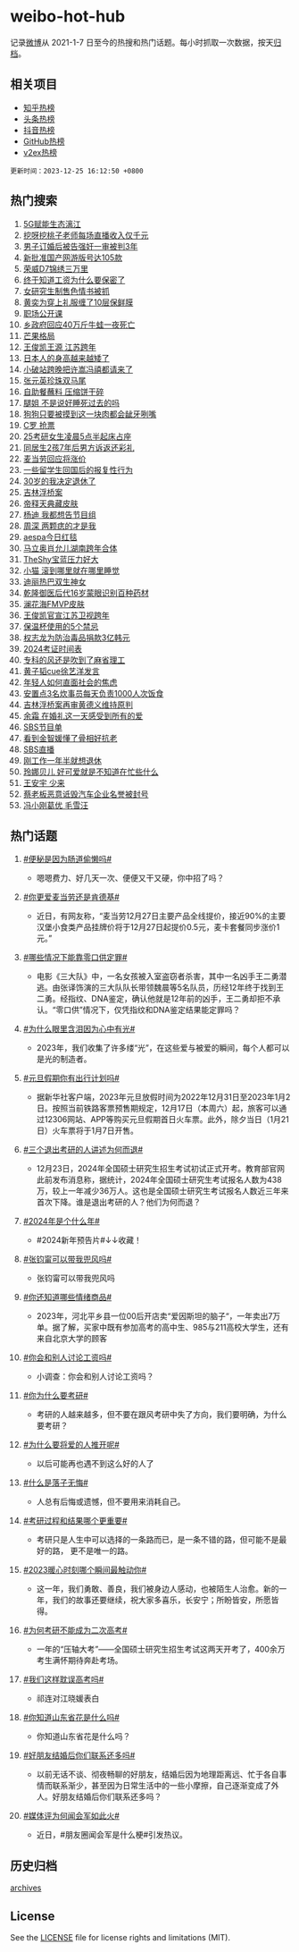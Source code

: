 # weibo-hot-hub

记录[微博](https://www.weibo.com)从 2021-1-7 日至今的热搜和热门话题。每小时抓取一次数据，按天[归档](archives)。

## 相关项目

- [知乎热榜](https://github.com/lonnyzhang423/zhihu-hot-hub)
- [头条热榜](https://github.com/lonnyzhang423/toutiao-hot-hub)
- [抖音热榜](https://github.com/lonnyzhang423/douyin-hot-hub)
- [GitHub热榜](https://github.com/lonnyzhang423/github-hot-hub)
- [v2ex热榜](https://github.com/lonnyzhang423/v2ex-hot-hub)


`更新时间：2023-12-25 16:12:50 +0800`

## 热门搜索

1. [5G赋能生态漓江](https://m.weibo.cn/search?containerid=100103type%3D1%26t%3D10%26q%3D%235G%E8%B5%8B%E8%83%BD%E7%94%9F%E6%80%81%E6%BC%93%E6%B1%9F%23&stream_entry_id=51&isnewpage=1&extparam=seat%3D1%26q%3D%25235G%25E8%25B5%258B%25E8%2583%25BD%25E7%2594%259F%25E6%2580%2581%25E6%25BC%2593%25E6%25B1%259F%2523%26pos%3D0%26dgr%3D0%26cate%3D10103%26stream_entry_id%3D51%26c_type%3D51%26filter_type%3Drealtimehot%26display_time%3D1703491968%26pre_seqid%3D17034919683030044172)
1. [挖呀挖桃子老师每场直播收入仅千元](https://m.weibo.cn/search?containerid=100103type%3D1%26t%3D10%26q%3D%23%E6%8C%96%E5%91%80%E6%8C%96%E6%A1%83%E5%AD%90%E8%80%81%E5%B8%88%E6%AF%8F%E5%9C%BA%E7%9B%B4%E6%92%AD%E6%94%B6%E5%85%A5%E4%BB%85%E5%8D%83%E5%85%83%23&stream_entry_id=31&isnewpage=1&extparam=seat%3D1%26q%3D%2523%25E6%258C%2596%25E5%2591%2580%25E6%258C%2596%25E6%25A1%2583%25E5%25AD%2590%25E8%2580%2581%25E5%25B8%2588%25E6%25AF%258F%25E5%259C%25BA%25E7%259B%25B4%25E6%2592%25AD%25E6%2594%25B6%25E5%2585%25A5%25E4%25BB%2585%25E5%258D%2583%25E5%2585%2583%2523%26c_type%3D31%26dgr%3D0%26cate%3D5001%26filter_type%3Drealtimehot%26flag%3D1%26stream_entry_id%3D31%26pos%3D0%26band_rank%3D1%26realpos%3D1%26lcate%3D5001%26display_time%3D1703491968%26pre_seqid%3D17034919683030044172)
1. [男子订婚后被告强奸一审被判3年](https://m.weibo.cn/search?containerid=100103type%3D1%26t%3D10%26q%3D%23%E7%94%B7%E5%AD%90%E8%AE%A2%E5%A9%9A%E5%90%8E%E8%A2%AB%E5%91%8A%E5%BC%BA%E5%A5%B8%E4%B8%80%E5%AE%A1%E8%A2%AB%E5%88%A43%E5%B9%B4%23&stream_entry_id=31&isnewpage=1&extparam=seat%3D1%26q%3D%2523%25E7%2594%25B7%25E5%25AD%2590%25E8%25AE%25A2%25E5%25A9%259A%25E5%2590%258E%25E8%25A2%25AB%25E5%2591%258A%25E5%25BC%25BA%25E5%25A5%25B8%25E4%25B8%2580%25E5%25AE%25A1%25E8%25A2%25AB%25E5%2588%25A43%25E5%25B9%25B4%2523%26c_type%3D31%26dgr%3D0%26cate%3D5001%26filter_type%3Drealtimehot%26flag%3D16%26stream_entry_id%3D31%26pos%3D1%26band_rank%3D2%26realpos%3D2%26lcate%3D5001%26display_time%3D1703491968%26pre_seqid%3D17034919683030044172)
1. [新批准国产网游版号达105款](https://m.weibo.cn/search?containerid=100103type%3D1%26t%3D10%26q%3D%23%E6%96%B0%E6%89%B9%E5%87%86%E5%9B%BD%E4%BA%A7%E7%BD%91%E6%B8%B8%E7%89%88%E5%8F%B7%E8%BE%BE105%E6%AC%BE%23&stream_entry_id=31&isnewpage=1&extparam=seat%3D1%26q%3D%2523%25E6%2596%25B0%25E6%2589%25B9%25E5%2587%2586%25E5%259B%25BD%25E4%25BA%25A7%25E7%25BD%2591%25E6%25B8%25B8%25E7%2589%2588%25E5%258F%25B7%25E8%25BE%25BE105%25E6%25AC%25BE%2523%26c_type%3D31%26dgr%3D0%26cate%3D5001%26filter_type%3Drealtimehot%26flag%3D0%26stream_entry_id%3D31%26pos%3D2%26band_rank%3D3%26realpos%3D3%26lcate%3D5001%26display_time%3D1703491968%26pre_seqid%3D17034919683030044172)
1. [荣威D7锦绣三万里](https://m.weibo.cn/search?containerid=100103type%3D1%26t%3D10%26q%3D%23%E8%8D%A3%E5%A8%81D7%E9%94%A6%E7%BB%A3%E4%B8%89%E4%B8%87%E9%87%8C%23&stream_entry_id=31&isnewpage=1&extparam=seat%3D1%26q%3D%2523%25E8%258D%25A3%25E5%25A8%2581D7%25E9%2594%25A6%25E7%25BB%25A3%25E4%25B8%2589%25E4%25B8%2587%25E9%2587%258C%2523%26c_type%3D31%26dgr%3D0%26adid%3D215273%26cate%3D5001%26topic_ad%3D1%26is_ad_pos%3D1%26pos%3D3%26lcate%3D5001%26stream_entry_id%3D31%26band_rank%3D4%26filter_type%3Drealtimehot%26display_time%3D1703491968%26pre_seqid%3D17034919683030044172)
1. [终于知道工资为什么要保密了](https://m.weibo.cn/search?containerid=100103type%3D1%26t%3D10%26q%3D%E7%BB%88%E4%BA%8E%E7%9F%A5%E9%81%93%E5%B7%A5%E8%B5%84%E4%B8%BA%E4%BB%80%E4%B9%88%E8%A6%81%E4%BF%9D%E5%AF%86%E4%BA%86&stream_entry_id=31&isnewpage=1&extparam=seat%3D1%26q%3D%25E7%25BB%2588%25E4%25BA%258E%25E7%259F%25A5%25E9%2581%2593%25E5%25B7%25A5%25E8%25B5%2584%25E4%25B8%25BA%25E4%25BB%2580%25E4%25B9%2588%25E8%25A6%2581%25E4%25BF%259D%25E5%25AF%2586%25E4%25BA%2586%26c_type%3D31%26dgr%3D0%26cate%3D5001%26filter_type%3Drealtimehot%26flag%3D2%26stream_entry_id%3D31%26pos%3D4%26band_rank%3D4%26realpos%3D4%26lcate%3D5001%26display_time%3D1703491968%26pre_seqid%3D17034919683030044172)
1. [女研究生制售色情书被抓](https://m.weibo.cn/search?containerid=100103type%3D1%26t%3D10%26q%3D%23%E5%A5%B3%E7%A0%94%E7%A9%B6%E7%94%9F%E5%88%B6%E5%94%AE%E8%89%B2%E6%83%85%E4%B9%A6%E8%A2%AB%E6%8A%93%23&stream_entry_id=31&isnewpage=1&extparam=seat%3D1%26q%3D%2523%25E5%25A5%25B3%25E7%25A0%2594%25E7%25A9%25B6%25E7%2594%259F%25E5%2588%25B6%25E5%2594%25AE%25E8%2589%25B2%25E6%2583%2585%25E4%25B9%25A6%25E8%25A2%25AB%25E6%258A%2593%2523%26c_type%3D31%26dgr%3D0%26cate%3D5001%26filter_type%3Drealtimehot%26flag%3D16%26stream_entry_id%3D31%26pos%3D5%26band_rank%3D5%26realpos%3D5%26lcate%3D5001%26display_time%3D1703491968%26pre_seqid%3D17034919683030044172)
1. [黄奕为穿上礼服缠了10层保鲜膜](https://m.weibo.cn/search?containerid=100103type%3D1%26t%3D10%26q%3D%23%E9%BB%84%E5%A5%95%E4%B8%BA%E7%A9%BF%E4%B8%8A%E7%A4%BC%E6%9C%8D%E7%BC%A0%E4%BA%8610%E5%B1%82%E4%BF%9D%E9%B2%9C%E8%86%9C%23&stream_entry_id=31&isnewpage=1&extparam=seat%3D1%26q%3D%2523%25E9%25BB%2584%25E5%25A5%2595%25E4%25B8%25BA%25E7%25A9%25BF%25E4%25B8%258A%25E7%25A4%25BC%25E6%259C%258D%25E7%25BC%25A0%25E4%25BA%258610%25E5%25B1%2582%25E4%25BF%259D%25E9%25B2%259C%25E8%2586%259C%2523%26c_type%3D31%26dgr%3D0%26cate%3D5001%26filter_type%3Drealtimehot%26flag%3D2%26stream_entry_id%3D31%26pos%3D6%26band_rank%3D6%26realpos%3D6%26lcate%3D5001%26display_time%3D1703491968%26pre_seqid%3D17034919683030044172)
1. [职场公开课](https://m.weibo.cn/search?containerid=100103type%3D1%26t%3D10%26q%3D%23%E8%81%8C%E5%9C%BA%E5%85%AC%E5%BC%80%E8%AF%BE%23&stream_entry_id=31&isnewpage=1&extparam=seat%3D1%26q%3D%2523%25E8%2581%258C%25E5%259C%25BA%25E5%2585%25AC%25E5%25BC%2580%25E8%25AF%25BE%2523%26c_type%3D31%26dgr%3D0%26adid%3D215905%26cate%3D5001%26is_ad_pos%3D1%26filter_type%3Drealtimehot%26stream_entry_id%3D31%26pos%3D7%26band_rank%3D7%26lcate%3D5001%26display_time%3D1703491968%26pre_seqid%3D17034919683030044172)
1. [乡政府回应40万斤牛蛙一夜死亡](https://m.weibo.cn/search?containerid=100103type%3D1%26t%3D10%26q%3D%23%E4%B9%A1%E6%94%BF%E5%BA%9C%E5%9B%9E%E5%BA%9440%E4%B8%87%E6%96%A4%E7%89%9B%E8%9B%99%E4%B8%80%E5%A4%9C%E6%AD%BB%E4%BA%A1%23&stream_entry_id=31&isnewpage=1&extparam=seat%3D1%26q%3D%2523%25E4%25B9%25A1%25E6%2594%25BF%25E5%25BA%259C%25E5%259B%259E%25E5%25BA%259440%25E4%25B8%2587%25E6%2596%25A4%25E7%2589%259B%25E8%259B%2599%25E4%25B8%2580%25E5%25A4%259C%25E6%25AD%25BB%25E4%25BA%25A1%2523%26c_type%3D31%26dgr%3D0%26cate%3D5001%26filter_type%3Drealtimehot%26flag%3D1%26stream_entry_id%3D31%26pos%3D8%26band_rank%3D7%26realpos%3D7%26lcate%3D5001%26display_time%3D1703491968%26pre_seqid%3D17034919683030044172)
1. [芒果格局](https://m.weibo.cn/search?containerid=100103type%3D1%26t%3D10%26q%3D%E8%8A%92%E6%9E%9C%E6%A0%BC%E5%B1%80&stream_entry_id=31&isnewpage=1&extparam=seat%3D1%26q%3D%25E8%258A%2592%25E6%259E%259C%25E6%25A0%25BC%25E5%25B1%2580%26c_type%3D31%26dgr%3D0%26cate%3D5001%26filter_type%3Drealtimehot%26flag%3D2%26stream_entry_id%3D31%26pos%3D9%26band_rank%3D8%26realpos%3D8%26lcate%3D5001%26display_time%3D1703491968%26pre_seqid%3D17034919683030044172)
1. [王俊凯王源 江苏跨年](https://m.weibo.cn/search?containerid=100103type%3D1%26t%3D10%26q%3D%E7%8E%8B%E4%BF%8A%E5%87%AF%E7%8E%8B%E6%BA%90+%E6%B1%9F%E8%8B%8F%E8%B7%A8%E5%B9%B4&stream_entry_id=31&isnewpage=1&extparam=seat%3D1%26q%3D%25E7%258E%258B%25E4%25BF%258A%25E5%2587%25AF%25E7%258E%258B%25E6%25BA%2590%2520%25E6%25B1%259F%25E8%258B%258F%25E8%25B7%25A8%25E5%25B9%25B4%26c_type%3D31%26dgr%3D0%26cate%3D5001%26filter_type%3Drealtimehot%26flag%3D1%26stream_entry_id%3D31%26pos%3D10%26band_rank%3D9%26realpos%3D9%26lcate%3D5001%26display_time%3D1703491968%26pre_seqid%3D17034919683030044172)
1. [日本人的身高越来越矮了](https://m.weibo.cn/search?containerid=100103type%3D1%26t%3D10%26q%3D%23%E6%97%A5%E6%9C%AC%E4%BA%BA%E7%9A%84%E8%BA%AB%E9%AB%98%E8%B6%8A%E6%9D%A5%E8%B6%8A%E7%9F%AE%E4%BA%86%23&stream_entry_id=31&isnewpage=1&extparam=seat%3D1%26q%3D%2523%25E6%2597%25A5%25E6%259C%25AC%25E4%25BA%25BA%25E7%259A%2584%25E8%25BA%25AB%25E9%25AB%2598%25E8%25B6%258A%25E6%259D%25A5%25E8%25B6%258A%25E7%259F%25AE%25E4%25BA%2586%2523%26c_type%3D31%26dgr%3D0%26cate%3D5001%26filter_type%3Drealtimehot%26flag%3D0%26stream_entry_id%3D31%26pos%3D11%26band_rank%3D10%26realpos%3D10%26lcate%3D5001%26display_time%3D1703491968%26pre_seqid%3D17034919683030044172)
1. [小破站跨晚把许嵩冯禧都请来了](https://m.weibo.cn/search?containerid=100103type%3D1%26t%3D10%26q%3D%23%E5%B0%8F%E7%A0%B4%E7%AB%99%E8%B7%A8%E6%99%9A%E6%8A%8A%E8%AE%B8%E5%B5%A9%E5%86%AF%E7%A6%A7%E9%83%BD%E8%AF%B7%E6%9D%A5%E4%BA%86%23&stream_entry_id=31&isnewpage=1&extparam=seat%3D1%26q%3D%2523%25E5%25B0%258F%25E7%25A0%25B4%25E7%25AB%2599%25E8%25B7%25A8%25E6%2599%259A%25E6%258A%258A%25E8%25AE%25B8%25E5%25B5%25A9%25E5%2586%25AF%25E7%25A6%25A7%25E9%2583%25BD%25E8%25AF%25B7%25E6%259D%25A5%25E4%25BA%2586%2523%26c_type%3D31%26dgr%3D0%26cate%3D5001%26filter_type%3Drealtimehot%26flag%3D0%26stream_entry_id%3D31%26pos%3D12%26band_rank%3D11%26realpos%3D11%26lcate%3D5001%26display_time%3D1703491968%26pre_seqid%3D17034919683030044172)
1. [张元英珍珠双马尾](https://m.weibo.cn/search?containerid=100103type%3D1%26t%3D10%26q%3D%23%E5%BC%A0%E5%85%83%E8%8B%B1%E7%8F%8D%E7%8F%A0%E5%8F%8C%E9%A9%AC%E5%B0%BE%23&stream_entry_id=31&isnewpage=1&extparam=seat%3D1%26q%3D%2523%25E5%25BC%25A0%25E5%2585%2583%25E8%258B%25B1%25E7%258F%258D%25E7%258F%25A0%25E5%258F%258C%25E9%25A9%25AC%25E5%25B0%25BE%2523%26c_type%3D31%26dgr%3D0%26cate%3D5001%26filter_type%3Drealtimehot%26flag%3D1%26stream_entry_id%3D31%26pos%3D13%26band_rank%3D12%26realpos%3D12%26lcate%3D5001%26display_time%3D1703491968%26pre_seqid%3D17034919683030044172)
1. [自助餐蘸料 压缩饼干碎](https://m.weibo.cn/search?containerid=100103type%3D1%26t%3D10%26q%3D%E8%87%AA%E5%8A%A9%E9%A4%90%E8%98%B8%E6%96%99+%E5%8E%8B%E7%BC%A9%E9%A5%BC%E5%B9%B2%E7%A2%8E&stream_entry_id=31&isnewpage=1&extparam=seat%3D1%26q%3D%25E8%2587%25AA%25E5%258A%25A9%25E9%25A4%2590%25E8%2598%25B8%25E6%2596%2599%2520%25E5%258E%258B%25E7%25BC%25A9%25E9%25A5%25BC%25E5%25B9%25B2%25E7%25A2%258E%26c_type%3D31%26dgr%3D0%26cate%3D5001%26filter_type%3Drealtimehot%26flag%3D1%26stream_entry_id%3D31%26pos%3D14%26band_rank%3D13%26realpos%3D13%26lcate%3D5001%26display_time%3D1703491968%26pre_seqid%3D17034919683030044172)
1. [腿姐 不是说好睡死过去的吗](https://m.weibo.cn/search?containerid=100103type%3D1%26t%3D10%26q%3D%E8%85%BF%E5%A7%90+%E4%B8%8D%E6%98%AF%E8%AF%B4%E5%A5%BD%E7%9D%A1%E6%AD%BB%E8%BF%87%E5%8E%BB%E7%9A%84%E5%90%97&stream_entry_id=31&isnewpage=1&extparam=seat%3D1%26q%3D%25E8%2585%25BF%25E5%25A7%2590%2520%25E4%25B8%258D%25E6%2598%25AF%25E8%25AF%25B4%25E5%25A5%25BD%25E7%259D%25A1%25E6%25AD%25BB%25E8%25BF%2587%25E5%258E%25BB%25E7%259A%2584%25E5%2590%2597%26c_type%3D31%26dgr%3D0%26cate%3D5001%26filter_type%3Drealtimehot%26flag%3D0%26stream_entry_id%3D31%26pos%3D15%26band_rank%3D14%26realpos%3D14%26lcate%3D5001%26display_time%3D1703491968%26pre_seqid%3D17034919683030044172)
1. [狗狗只要被摸到这一块肉都会龇牙咧嘴](https://m.weibo.cn/search?containerid=100103type%3D1%26t%3D10%26q%3D%E7%8B%97%E7%8B%97%E5%8F%AA%E8%A6%81%E8%A2%AB%E6%91%B8%E5%88%B0%E8%BF%99%E4%B8%80%E5%9D%97%E8%82%89%E9%83%BD%E4%BC%9A%E9%BE%87%E7%89%99%E5%92%A7%E5%98%B4&stream_entry_id=31&isnewpage=1&extparam=seat%3D1%26q%3D%25E7%258B%2597%25E7%258B%2597%25E5%258F%25AA%25E8%25A6%2581%25E8%25A2%25AB%25E6%2591%25B8%25E5%2588%25B0%25E8%25BF%2599%25E4%25B8%2580%25E5%259D%2597%25E8%2582%2589%25E9%2583%25BD%25E4%25BC%259A%25E9%25BE%2587%25E7%2589%2599%25E5%2592%25A7%25E5%2598%25B4%26c_type%3D31%26dgr%3D0%26cate%3D5001%26filter_type%3Drealtimehot%26flag%3D1%26stream_entry_id%3D31%26pos%3D16%26band_rank%3D15%26realpos%3D15%26lcate%3D5001%26display_time%3D1703491968%26pre_seqid%3D17034919683030044172)
1. [C罗 抢票](https://m.weibo.cn/search?containerid=100103type%3D1%26t%3D10%26q%3DC%E7%BD%97+%E6%8A%A2%E7%A5%A8&stream_entry_id=31&isnewpage=1&extparam=seat%3D1%26q%3DC%25E7%25BD%2597%2520%25E6%258A%25A2%25E7%25A5%25A8%26c_type%3D31%26dgr%3D0%26cate%3D5001%26filter_type%3Drealtimehot%26flag%3D1%26stream_entry_id%3D31%26pos%3D17%26band_rank%3D16%26realpos%3D16%26lcate%3D5001%26display_time%3D1703491968%26pre_seqid%3D17034919683030044172)
1. [25考研女生凌晨5点半起床占座](https://m.weibo.cn/search?containerid=100103type%3D1%26t%3D10%26q%3D%2325%E8%80%83%E7%A0%94%E5%A5%B3%E7%94%9F%E5%87%8C%E6%99%A85%E7%82%B9%E5%8D%8A%E8%B5%B7%E5%BA%8A%E5%8D%A0%E5%BA%A7%23&stream_entry_id=31&isnewpage=1&extparam=seat%3D1%26q%3D%252325%25E8%2580%2583%25E7%25A0%2594%25E5%25A5%25B3%25E7%2594%259F%25E5%2587%258C%25E6%2599%25A85%25E7%2582%25B9%25E5%258D%258A%25E8%25B5%25B7%25E5%25BA%258A%25E5%258D%25A0%25E5%25BA%25A7%2523%26c_type%3D31%26dgr%3D0%26cate%3D5001%26filter_type%3Drealtimehot%26flag%3D0%26stream_entry_id%3D31%26pos%3D18%26band_rank%3D17%26realpos%3D17%26lcate%3D5001%26display_time%3D1703491968%26pre_seqid%3D17034919683030044172)
1. [同居生2孩7年后男方诉返还彩礼](https://m.weibo.cn/search?containerid=100103type%3D1%26t%3D10%26q%3D%23%E5%90%8C%E5%B1%85%E7%94%9F2%E5%AD%A97%E5%B9%B4%E5%90%8E%E7%94%B7%E6%96%B9%E8%AF%89%E8%BF%94%E8%BF%98%E5%BD%A9%E7%A4%BC%23&stream_entry_id=31&isnewpage=1&extparam=seat%3D1%26q%3D%2523%25E5%2590%258C%25E5%25B1%2585%25E7%2594%259F2%25E5%25AD%25A97%25E5%25B9%25B4%25E5%2590%258E%25E7%2594%25B7%25E6%2596%25B9%25E8%25AF%2589%25E8%25BF%2594%25E8%25BF%2598%25E5%25BD%25A9%25E7%25A4%25BC%2523%26c_type%3D31%26dgr%3D0%26cate%3D5001%26filter_type%3Drealtimehot%26flag%3D0%26stream_entry_id%3D31%26pos%3D19%26band_rank%3D18%26realpos%3D18%26lcate%3D5001%26display_time%3D1703491968%26pre_seqid%3D17034919683030044172)
1. [麦当劳回应将涨价](https://m.weibo.cn/search?containerid=100103type%3D1%26t%3D10%26q%3D%23%E9%BA%A6%E5%BD%93%E5%8A%B3%E5%9B%9E%E5%BA%94%E5%B0%86%E6%B6%A8%E4%BB%B7%23&stream_entry_id=31&isnewpage=1&extparam=seat%3D1%26q%3D%2523%25E9%25BA%25A6%25E5%25BD%2593%25E5%258A%25B3%25E5%259B%259E%25E5%25BA%2594%25E5%25B0%2586%25E6%25B6%25A8%25E4%25BB%25B7%2523%26c_type%3D31%26dgr%3D0%26cate%3D5001%26filter_type%3Drealtimehot%26flag%3D0%26stream_entry_id%3D31%26pos%3D20%26band_rank%3D19%26realpos%3D19%26lcate%3D5001%26display_time%3D1703491968%26pre_seqid%3D17034919683030044172)
1. [一些留学生回国后的报复性行为](https://m.weibo.cn/search?containerid=100103type%3D1%26t%3D10%26q%3D%23%E4%B8%80%E4%BA%9B%E7%95%99%E5%AD%A6%E7%94%9F%E5%9B%9E%E5%9B%BD%E5%90%8E%E7%9A%84%E6%8A%A5%E5%A4%8D%E6%80%A7%E8%A1%8C%E4%B8%BA%23&stream_entry_id=31&isnewpage=1&extparam=seat%3D1%26q%3D%2523%25E4%25B8%2580%25E4%25BA%259B%25E7%2595%2599%25E5%25AD%25A6%25E7%2594%259F%25E5%259B%259E%25E5%259B%25BD%25E5%2590%258E%25E7%259A%2584%25E6%258A%25A5%25E5%25A4%258D%25E6%2580%25A7%25E8%25A1%258C%25E4%25B8%25BA%2523%26c_type%3D31%26dgr%3D0%26cate%3D5001%26filter_type%3Drealtimehot%26flag%3D1%26stream_entry_id%3D31%26pos%3D21%26band_rank%3D20%26realpos%3D20%26lcate%3D5001%26display_time%3D1703491968%26pre_seqid%3D17034919683030044172)
1. [30岁的我决定退休了](https://m.weibo.cn/search?containerid=100103type%3D1%26t%3D10%26q%3D%2330%E5%B2%81%E7%9A%84%E6%88%91%E5%86%B3%E5%AE%9A%E9%80%80%E4%BC%91%E4%BA%86%23&stream_entry_id=31&isnewpage=1&extparam=seat%3D1%26q%3D%252330%25E5%25B2%2581%25E7%259A%2584%25E6%2588%2591%25E5%2586%25B3%25E5%25AE%259A%25E9%2580%2580%25E4%25BC%2591%25E4%25BA%2586%2523%26c_type%3D31%26dgr%3D0%26cate%3D5001%26filter_type%3Drealtimehot%26flag%3D1%26stream_entry_id%3D31%26pos%3D22%26band_rank%3D21%26realpos%3D21%26lcate%3D5001%26display_time%3D1703491968%26pre_seqid%3D17034919683030044172)
1. [吉林浮桥案](https://m.weibo.cn/search?containerid=100103type%3D1%26t%3D10%26q%3D%E5%90%89%E6%9E%97%E6%B5%AE%E6%A1%A5%E6%A1%88&stream_entry_id=31&isnewpage=1&extparam=seat%3D1%26q%3D%25E5%2590%2589%25E6%259E%2597%25E6%25B5%25AE%25E6%25A1%25A5%25E6%25A1%2588%26c_type%3D31%26dgr%3D0%26cate%3D5001%26filter_type%3Drealtimehot%26flag%3D1%26stream_entry_id%3D31%26pos%3D23%26band_rank%3D22%26realpos%3D22%26lcate%3D5001%26display_time%3D1703491968%26pre_seqid%3D17034919683030044172)
1. [帝释天典藏皮肤](https://m.weibo.cn/search?containerid=100103type%3D1%26t%3D10%26q%3D%23%E5%B8%9D%E9%87%8A%E5%A4%A9%E5%85%B8%E8%97%8F%E7%9A%AE%E8%82%A4%23&stream_entry_id=31&isnewpage=1&extparam=seat%3D1%26q%3D%2523%25E5%25B8%259D%25E9%2587%258A%25E5%25A4%25A9%25E5%2585%25B8%25E8%2597%258F%25E7%259A%25AE%25E8%2582%25A4%2523%26c_type%3D31%26dgr%3D0%26cate%3D5001%26filter_type%3Drealtimehot%26flag%3D1%26stream_entry_id%3D31%26pos%3D24%26band_rank%3D23%26realpos%3D23%26lcate%3D5001%26display_time%3D1703491968%26pre_seqid%3D17034919683030044172)
1. [杨迪 我都想告节目组](https://m.weibo.cn/search?containerid=100103type%3D1%26t%3D10%26q%3D%E6%9D%A8%E8%BF%AA+%E6%88%91%E9%83%BD%E6%83%B3%E5%91%8A%E8%8A%82%E7%9B%AE%E7%BB%84&stream_entry_id=31&isnewpage=1&extparam=seat%3D1%26q%3D%25E6%259D%25A8%25E8%25BF%25AA%2520%25E6%2588%2591%25E9%2583%25BD%25E6%2583%25B3%25E5%2591%258A%25E8%258A%2582%25E7%259B%25AE%25E7%25BB%2584%26c_type%3D31%26dgr%3D0%26cate%3D5001%26filter_type%3Drealtimehot%26flag%3D0%26stream_entry_id%3D31%26pos%3D25%26band_rank%3D24%26realpos%3D24%26lcate%3D5001%26display_time%3D1703491968%26pre_seqid%3D17034919683030044172)
1. [周深 两颗痣的才是我](https://m.weibo.cn/search?containerid=100103type%3D1%26t%3D10%26q%3D%E5%91%A8%E6%B7%B1+%E4%B8%A4%E9%A2%97%E7%97%A3%E7%9A%84%E6%89%8D%E6%98%AF%E6%88%91&stream_entry_id=31&isnewpage=1&extparam=seat%3D1%26q%3D%25E5%2591%25A8%25E6%25B7%25B1%2520%25E4%25B8%25A4%25E9%25A2%2597%25E7%2597%25A3%25E7%259A%2584%25E6%2589%258D%25E6%2598%25AF%25E6%2588%2591%26c_type%3D31%26dgr%3D0%26cate%3D5001%26filter_type%3Drealtimehot%26flag%3D1%26stream_entry_id%3D31%26pos%3D26%26band_rank%3D25%26realpos%3D25%26lcate%3D5001%26display_time%3D1703491968%26pre_seqid%3D17034919683030044172)
1. [aespa今日红毯](https://m.weibo.cn/search?containerid=100103type%3D1%26t%3D10%26q%3Daespa%E4%BB%8A%E6%97%A5%E7%BA%A2%E6%AF%AF&stream_entry_id=31&isnewpage=1&extparam=seat%3D1%26q%3Daespa%25E4%25BB%258A%25E6%2597%25A5%25E7%25BA%25A2%25E6%25AF%25AF%26c_type%3D31%26dgr%3D0%26cate%3D5001%26filter_type%3Drealtimehot%26flag%3D1%26stream_entry_id%3D31%26pos%3D27%26band_rank%3D26%26realpos%3D26%26lcate%3D5001%26display_time%3D1703491968%26pre_seqid%3D17034919683030044172)
1. [马立奥肖允儿湖南跨年合体](https://m.weibo.cn/search?containerid=100103type%3D1%26t%3D10%26q%3D%23%E9%A9%AC%E7%AB%8B%E5%A5%A5%E8%82%96%E5%85%81%E5%84%BF%E6%B9%96%E5%8D%97%E8%B7%A8%E5%B9%B4%E5%90%88%E4%BD%93%23&stream_entry_id=31&isnewpage=1&extparam=seat%3D1%26q%3D%2523%25E9%25A9%25AC%25E7%25AB%258B%25E5%25A5%25A5%25E8%2582%2596%25E5%2585%2581%25E5%2584%25BF%25E6%25B9%2596%25E5%258D%2597%25E8%25B7%25A8%25E5%25B9%25B4%25E5%2590%2588%25E4%25BD%2593%2523%26c_type%3D31%26dgr%3D0%26cate%3D5001%26filter_type%3Drealtimehot%26flag%3D0%26stream_entry_id%3D31%26pos%3D28%26band_rank%3D27%26realpos%3D27%26lcate%3D5001%26display_time%3D1703491968%26pre_seqid%3D17034919683030044172)
1. [TheShy宝蓝压力好大](https://m.weibo.cn/search?containerid=100103type%3D1%26t%3D10%26q%3D%23TheShy%E5%AE%9D%E8%93%9D%E5%8E%8B%E5%8A%9B%E5%A5%BD%E5%A4%A7%23&stream_entry_id=31&isnewpage=1&extparam=seat%3D1%26q%3D%2523TheShy%25E5%25AE%259D%25E8%2593%259D%25E5%258E%258B%25E5%258A%259B%25E5%25A5%25BD%25E5%25A4%25A7%2523%26c_type%3D31%26dgr%3D0%26cate%3D5001%26filter_type%3Drealtimehot%26flag%3D1%26stream_entry_id%3D31%26pos%3D29%26band_rank%3D28%26realpos%3D28%26lcate%3D5001%26display_time%3D1703491968%26pre_seqid%3D17034919683030044172)
1. [小猫 滚到哪里就在哪里睡觉](https://m.weibo.cn/search?containerid=100103type%3D1%26t%3D10%26q%3D%E5%B0%8F%E7%8C%AB+%E6%BB%9A%E5%88%B0%E5%93%AA%E9%87%8C%E5%B0%B1%E5%9C%A8%E5%93%AA%E9%87%8C%E7%9D%A1%E8%A7%89&stream_entry_id=31&isnewpage=1&extparam=seat%3D1%26q%3D%25E5%25B0%258F%25E7%258C%25AB%2520%25E6%25BB%259A%25E5%2588%25B0%25E5%2593%25AA%25E9%2587%258C%25E5%25B0%25B1%25E5%259C%25A8%25E5%2593%25AA%25E9%2587%258C%25E7%259D%25A1%25E8%25A7%2589%26c_type%3D31%26dgr%3D0%26cate%3D5001%26filter_type%3Drealtimehot%26flag%3D1%26stream_entry_id%3D31%26pos%3D30%26band_rank%3D29%26realpos%3D29%26lcate%3D5001%26display_time%3D1703491968%26pre_seqid%3D17034919683030044172)
1. [迪丽热巴双生神女](https://m.weibo.cn/search?containerid=100103type%3D1%26t%3D10%26q%3D%23%E8%BF%AA%E4%B8%BD%E7%83%AD%E5%B7%B4%E5%8F%8C%E7%94%9F%E7%A5%9E%E5%A5%B3%23&stream_entry_id=31&isnewpage=1&extparam=seat%3D1%26q%3D%2523%25E8%25BF%25AA%25E4%25B8%25BD%25E7%2583%25AD%25E5%25B7%25B4%25E5%258F%258C%25E7%2594%259F%25E7%25A5%259E%25E5%25A5%25B3%2523%26c_type%3D31%26dgr%3D0%26cate%3D5001%26filter_type%3Drealtimehot%26flag%3D0%26stream_entry_id%3D31%26pos%3D31%26band_rank%3D30%26realpos%3D30%26lcate%3D5001%26display_time%3D1703491968%26pre_seqid%3D17034919683030044172)
1. [乾隆御医后代16岁蒙眼识别百种药材](https://m.weibo.cn/search?containerid=100103type%3D1%26t%3D10%26q%3D%23%E4%B9%BE%E9%9A%86%E5%BE%A1%E5%8C%BB%E5%90%8E%E4%BB%A316%E5%B2%81%E8%92%99%E7%9C%BC%E8%AF%86%E5%88%AB%E7%99%BE%E7%A7%8D%E8%8D%AF%E6%9D%90%23&stream_entry_id=31&isnewpage=1&extparam=seat%3D1%26q%3D%2523%25E4%25B9%25BE%25E9%259A%2586%25E5%25BE%25A1%25E5%258C%25BB%25E5%2590%258E%25E4%25BB%25A316%25E5%25B2%2581%25E8%2592%2599%25E7%259C%25BC%25E8%25AF%2586%25E5%2588%25AB%25E7%2599%25BE%25E7%25A7%258D%25E8%258D%25AF%25E6%259D%2590%2523%26c_type%3D31%26dgr%3D0%26cate%3D5001%26filter_type%3Drealtimehot%26flag%3D32768%26stream_entry_id%3D31%26pos%3D32%26band_rank%3D31%26realpos%3D31%26lcate%3D5001%26display_time%3D1703491968%26pre_seqid%3D17034919683030044172)
1. [澜花海FMVP皮肤](https://m.weibo.cn/search?containerid=100103type%3D1%26t%3D10%26q%3D%23%E6%BE%9C%E8%8A%B1%E6%B5%B7FMVP%E7%9A%AE%E8%82%A4%23&stream_entry_id=31&isnewpage=1&extparam=seat%3D1%26q%3D%2523%25E6%25BE%259C%25E8%258A%25B1%25E6%25B5%25B7FMVP%25E7%259A%25AE%25E8%2582%25A4%2523%26c_type%3D31%26dgr%3D0%26cate%3D5001%26filter_type%3Drealtimehot%26flag%3D1%26stream_entry_id%3D31%26pos%3D33%26band_rank%3D32%26realpos%3D32%26lcate%3D5001%26display_time%3D1703491968%26pre_seqid%3D17034919683030044172)
1. [王俊凯官宣江苏卫视跨年](https://m.weibo.cn/search?containerid=100103type%3D1%26t%3D10%26q%3D%23%E7%8E%8B%E4%BF%8A%E5%87%AF%E5%AE%98%E5%AE%A3%E6%B1%9F%E8%8B%8F%E5%8D%AB%E8%A7%86%E8%B7%A8%E5%B9%B4%23&stream_entry_id=31&isnewpage=1&extparam=seat%3D1%26q%3D%2523%25E7%258E%258B%25E4%25BF%258A%25E5%2587%25AF%25E5%25AE%2598%25E5%25AE%25A3%25E6%25B1%259F%25E8%258B%258F%25E5%258D%25AB%25E8%25A7%2586%25E8%25B7%25A8%25E5%25B9%25B4%2523%26c_type%3D31%26dgr%3D0%26cate%3D5001%26filter_type%3Drealtimehot%26flag%3D1%26stream_entry_id%3D31%26pos%3D34%26band_rank%3D33%26realpos%3D33%26lcate%3D5001%26display_time%3D1703491968%26pre_seqid%3D17034919683030044172)
1. [保温杯使用的5个禁忌](https://m.weibo.cn/search?containerid=100103type%3D1%26t%3D10%26q%3D%23%E4%BF%9D%E6%B8%A9%E6%9D%AF%E4%BD%BF%E7%94%A8%E7%9A%845%E4%B8%AA%E7%A6%81%E5%BF%8C%23&stream_entry_id=31&isnewpage=1&extparam=seat%3D1%26q%3D%2523%25E4%25BF%259D%25E6%25B8%25A9%25E6%259D%25AF%25E4%25BD%25BF%25E7%2594%25A8%25E7%259A%25845%25E4%25B8%25AA%25E7%25A6%2581%25E5%25BF%258C%2523%26c_type%3D31%26dgr%3D0%26cate%3D5001%26filter_type%3Drealtimehot%26flag%3D0%26stream_entry_id%3D31%26pos%3D35%26band_rank%3D34%26realpos%3D34%26lcate%3D5001%26display_time%3D1703491968%26pre_seqid%3D17034919683030044172)
1. [权志龙为防治毒品捐款3亿韩元](https://m.weibo.cn/search?containerid=100103type%3D1%26t%3D10%26q%3D%23%E6%9D%83%E5%BF%97%E9%BE%99%E4%B8%BA%E9%98%B2%E6%B2%BB%E6%AF%92%E5%93%81%E6%8D%90%E6%AC%BE3%E4%BA%BF%E9%9F%A9%E5%85%83%23&stream_entry_id=31&isnewpage=1&extparam=seat%3D1%26q%3D%2523%25E6%259D%2583%25E5%25BF%2597%25E9%25BE%2599%25E4%25B8%25BA%25E9%2598%25B2%25E6%25B2%25BB%25E6%25AF%2592%25E5%2593%2581%25E6%258D%2590%25E6%25AC%25BE3%25E4%25BA%25BF%25E9%259F%25A9%25E5%2585%2583%2523%26c_type%3D31%26dgr%3D0%26cate%3D5001%26filter_type%3Drealtimehot%26flag%3D0%26stream_entry_id%3D31%26pos%3D36%26band_rank%3D35%26realpos%3D35%26lcate%3D5001%26display_time%3D1703491968%26pre_seqid%3D17034919683030044172)
1. [2024考证时间表](https://m.weibo.cn/search?containerid=100103type%3D1%26t%3D10%26q%3D2024%E8%80%83%E8%AF%81%E6%97%B6%E9%97%B4%E8%A1%A8&stream_entry_id=31&isnewpage=1&extparam=seat%3D1%26q%3D2024%25E8%2580%2583%25E8%25AF%2581%25E6%2597%25B6%25E9%2597%25B4%25E8%25A1%25A8%26c_type%3D31%26dgr%3D0%26cate%3D5001%26filter_type%3Drealtimehot%26flag%3D1%26stream_entry_id%3D31%26pos%3D37%26band_rank%3D36%26realpos%3D36%26lcate%3D5001%26display_time%3D1703491968%26pre_seqid%3D17034919683030044172)
1. [专科的风还是吹到了麻省理工](https://m.weibo.cn/search?containerid=100103type%3D1%26t%3D10%26q%3D%E4%B8%93%E7%A7%91%E7%9A%84%E9%A3%8E%E8%BF%98%E6%98%AF%E5%90%B9%E5%88%B0%E4%BA%86%E9%BA%BB%E7%9C%81%E7%90%86%E5%B7%A5&stream_entry_id=31&isnewpage=1&extparam=seat%3D1%26q%3D%25E4%25B8%2593%25E7%25A7%2591%25E7%259A%2584%25E9%25A3%258E%25E8%25BF%2598%25E6%2598%25AF%25E5%2590%25B9%25E5%2588%25B0%25E4%25BA%2586%25E9%25BA%25BB%25E7%259C%2581%25E7%2590%2586%25E5%25B7%25A5%26c_type%3D31%26dgr%3D0%26cate%3D5001%26filter_type%3Drealtimehot%26flag%3D0%26stream_entry_id%3D31%26pos%3D38%26band_rank%3D37%26realpos%3D37%26lcate%3D5001%26display_time%3D1703491968%26pre_seqid%3D17034919683030044172)
1. [黄子韬cue徐艺洋发言](https://m.weibo.cn/search?containerid=100103type%3D1%26t%3D10%26q%3D%23%E9%BB%84%E5%AD%90%E9%9F%ACcue%E5%BE%90%E8%89%BA%E6%B4%8B%E5%8F%91%E8%A8%80%23&stream_entry_id=31&isnewpage=1&extparam=seat%3D1%26q%3D%2523%25E9%25BB%2584%25E5%25AD%2590%25E9%259F%25ACcue%25E5%25BE%2590%25E8%2589%25BA%25E6%25B4%258B%25E5%258F%2591%25E8%25A8%2580%2523%26c_type%3D31%26dgr%3D0%26cate%3D5001%26filter_type%3Drealtimehot%26flag%3D0%26stream_entry_id%3D31%26pos%3D39%26band_rank%3D38%26realpos%3D38%26lcate%3D5001%26display_time%3D1703491968%26pre_seqid%3D17034919683030044172)
1. [年轻人如何直面社会的焦虑](https://m.weibo.cn/search?containerid=100103type%3D1%26t%3D10%26q%3D%E5%B9%B4%E8%BD%BB%E4%BA%BA%E5%A6%82%E4%BD%95%E7%9B%B4%E9%9D%A2%E7%A4%BE%E4%BC%9A%E7%9A%84%E7%84%A6%E8%99%91&stream_entry_id=31&isnewpage=1&extparam=seat%3D1%26q%3D%25E5%25B9%25B4%25E8%25BD%25BB%25E4%25BA%25BA%25E5%25A6%2582%25E4%25BD%2595%25E7%259B%25B4%25E9%259D%25A2%25E7%25A4%25BE%25E4%25BC%259A%25E7%259A%2584%25E7%2584%25A6%25E8%2599%2591%26c_type%3D31%26dgr%3D0%26cate%3D5001%26filter_type%3Drealtimehot%26flag%3D1%26stream_entry_id%3D31%26pos%3D40%26band_rank%3D39%26realpos%3D39%26lcate%3D5001%26display_time%3D1703491968%26pre_seqid%3D17034919683030044172)
1. [安置点3名炊事员每天负责1000人次饭食](https://m.weibo.cn/search?containerid=100103type%3D1%26t%3D10%26q%3D%23%E5%AE%89%E7%BD%AE%E7%82%B93%E5%90%8D%E7%82%8A%E4%BA%8B%E5%91%98%E6%AF%8F%E5%A4%A9%E8%B4%9F%E8%B4%A31000%E4%BA%BA%E6%AC%A1%E9%A5%AD%E9%A3%9F%23&stream_entry_id=31&isnewpage=1&extparam=seat%3D1%26q%3D%2523%25E5%25AE%2589%25E7%25BD%25AE%25E7%2582%25B93%25E5%2590%258D%25E7%2582%258A%25E4%25BA%258B%25E5%2591%2598%25E6%25AF%258F%25E5%25A4%25A9%25E8%25B4%259F%25E8%25B4%25A31000%25E4%25BA%25BA%25E6%25AC%25A1%25E9%25A5%25AD%25E9%25A3%259F%2523%26c_type%3D31%26dgr%3D0%26cate%3D5001%26filter_type%3Drealtimehot%26flag%3D32768%26stream_entry_id%3D31%26pos%3D41%26band_rank%3D40%26realpos%3D40%26lcate%3D5001%26display_time%3D1703491968%26pre_seqid%3D17034919683030044172)
1. [吉林浮桥案再审黄德义维持原判](https://m.weibo.cn/search?containerid=100103type%3D1%26t%3D10%26q%3D%23%E5%90%89%E6%9E%97%E6%B5%AE%E6%A1%A5%E6%A1%88%E5%86%8D%E5%AE%A1%E9%BB%84%E5%BE%B7%E4%B9%89%E7%BB%B4%E6%8C%81%E5%8E%9F%E5%88%A4%23&stream_entry_id=31&isnewpage=1&extparam=seat%3D1%26q%3D%2523%25E5%2590%2589%25E6%259E%2597%25E6%25B5%25AE%25E6%25A1%25A5%25E6%25A1%2588%25E5%2586%258D%25E5%25AE%25A1%25E9%25BB%2584%25E5%25BE%25B7%25E4%25B9%2589%25E7%25BB%25B4%25E6%258C%2581%25E5%258E%259F%25E5%2588%25A4%2523%26c_type%3D31%26dgr%3D0%26cate%3D5001%26filter_type%3Drealtimehot%26flag%3D1%26stream_entry_id%3D31%26pos%3D42%26band_rank%3D41%26realpos%3D41%26lcate%3D5001%26display_time%3D1703491968%26pre_seqid%3D17034919683030044172)
1. [余霜 在婚礼这一天感受到所有的爱](https://m.weibo.cn/search?containerid=100103type%3D1%26t%3D10%26q%3D%E4%BD%99%E9%9C%9C+%E5%9C%A8%E5%A9%9A%E7%A4%BC%E8%BF%99%E4%B8%80%E5%A4%A9%E6%84%9F%E5%8F%97%E5%88%B0%E6%89%80%E6%9C%89%E7%9A%84%E7%88%B1&stream_entry_id=31&isnewpage=1&extparam=seat%3D1%26q%3D%25E4%25BD%2599%25E9%259C%259C%2520%25E5%259C%25A8%25E5%25A9%259A%25E7%25A4%25BC%25E8%25BF%2599%25E4%25B8%2580%25E5%25A4%25A9%25E6%2584%259F%25E5%258F%2597%25E5%2588%25B0%25E6%2589%2580%25E6%259C%2589%25E7%259A%2584%25E7%2588%25B1%26c_type%3D31%26dgr%3D0%26cate%3D5001%26filter_type%3Drealtimehot%26flag%3D1%26stream_entry_id%3D31%26pos%3D43%26band_rank%3D42%26realpos%3D42%26lcate%3D5001%26display_time%3D1703491968%26pre_seqid%3D17034919683030044172)
1. [SBS节目单](https://m.weibo.cn/search?containerid=100103type%3D1%26t%3D10%26q%3DSBS%E8%8A%82%E7%9B%AE%E5%8D%95&stream_entry_id=31&isnewpage=1&extparam=seat%3D1%26q%3DSBS%25E8%258A%2582%25E7%259B%25AE%25E5%258D%2595%26c_type%3D31%26dgr%3D0%26cate%3D5001%26filter_type%3Drealtimehot%26flag%3D0%26stream_entry_id%3D31%26pos%3D44%26band_rank%3D43%26realpos%3D43%26lcate%3D5001%26display_time%3D1703491968%26pre_seqid%3D17034919683030044172)
1. [看到金智媛懂了骨相好抗老](https://m.weibo.cn/search?containerid=100103type%3D1%26t%3D10%26q%3D%E7%9C%8B%E5%88%B0%E9%87%91%E6%99%BA%E5%AA%9B%E6%87%82%E4%BA%86%E9%AA%A8%E7%9B%B8%E5%A5%BD%E6%8A%97%E8%80%81&stream_entry_id=31&isnewpage=1&extparam=seat%3D1%26q%3D%25E7%259C%258B%25E5%2588%25B0%25E9%2587%2591%25E6%2599%25BA%25E5%25AA%259B%25E6%2587%2582%25E4%25BA%2586%25E9%25AA%25A8%25E7%259B%25B8%25E5%25A5%25BD%25E6%258A%2597%25E8%2580%2581%26c_type%3D31%26dgr%3D0%26cate%3D5001%26filter_type%3Drealtimehot%26flag%3D0%26stream_entry_id%3D31%26pos%3D45%26band_rank%3D44%26realpos%3D44%26lcate%3D5001%26display_time%3D1703491968%26pre_seqid%3D17034919683030044172)
1. [SBS直播](https://m.weibo.cn/search?containerid=100103type%3D1%26t%3D10%26q%3DSBS%E7%9B%B4%E6%92%AD&stream_entry_id=31&isnewpage=1&extparam=seat%3D1%26q%3DSBS%25E7%259B%25B4%25E6%2592%25AD%26c_type%3D31%26dgr%3D0%26cate%3D5001%26filter_type%3Drealtimehot%26flag%3D0%26stream_entry_id%3D31%26pos%3D46%26band_rank%3D45%26realpos%3D45%26lcate%3D5001%26display_time%3D1703491968%26pre_seqid%3D17034919683030044172)
1. [刚工作一年半就想退休](https://m.weibo.cn/search?containerid=100103type%3D1%26t%3D10%26q%3D%23%E5%88%9A%E5%B7%A5%E4%BD%9C%E4%B8%80%E5%B9%B4%E5%8D%8A%E5%B0%B1%E6%83%B3%E9%80%80%E4%BC%91%23&stream_entry_id=31&isnewpage=1&extparam=seat%3D1%26q%3D%2523%25E5%2588%259A%25E5%25B7%25A5%25E4%25BD%259C%25E4%25B8%2580%25E5%25B9%25B4%25E5%258D%258A%25E5%25B0%25B1%25E6%2583%25B3%25E9%2580%2580%25E4%25BC%2591%2523%26c_type%3D31%26dgr%3D0%26cate%3D5001%26filter_type%3Drealtimehot%26flag%3D1%26stream_entry_id%3D31%26pos%3D47%26band_rank%3D46%26realpos%3D46%26lcate%3D5001%26display_time%3D1703491968%26pre_seqid%3D17034919683030044172)
1. [玲娜贝儿 好可爱就是不知道在忙些什么](https://m.weibo.cn/search?containerid=100103type%3D1%26t%3D10%26q%3D%E7%8E%B2%E5%A8%9C%E8%B4%9D%E5%84%BF+%E5%A5%BD%E5%8F%AF%E7%88%B1%E5%B0%B1%E6%98%AF%E4%B8%8D%E7%9F%A5%E9%81%93%E5%9C%A8%E5%BF%99%E4%BA%9B%E4%BB%80%E4%B9%88&stream_entry_id=31&isnewpage=1&extparam=seat%3D1%26q%3D%25E7%258E%25B2%25E5%25A8%259C%25E8%25B4%259D%25E5%2584%25BF%2520%25E5%25A5%25BD%25E5%258F%25AF%25E7%2588%25B1%25E5%25B0%25B1%25E6%2598%25AF%25E4%25B8%258D%25E7%259F%25A5%25E9%2581%2593%25E5%259C%25A8%25E5%25BF%2599%25E4%25BA%259B%25E4%25BB%2580%25E4%25B9%2588%26c_type%3D31%26dgr%3D0%26cate%3D5001%26filter_type%3Drealtimehot%26flag%3D1%26stream_entry_id%3D31%26pos%3D48%26band_rank%3D47%26realpos%3D47%26lcate%3D5001%26display_time%3D1703491968%26pre_seqid%3D17034919683030044172)
1. [王安宇 少来](https://m.weibo.cn/search?containerid=100103type%3D1%26t%3D10%26q%3D%E7%8E%8B%E5%AE%89%E5%AE%87+%E5%B0%91%E6%9D%A5&stream_entry_id=31&isnewpage=1&extparam=seat%3D1%26q%3D%25E7%258E%258B%25E5%25AE%2589%25E5%25AE%2587%2520%25E5%25B0%2591%25E6%259D%25A5%26c_type%3D31%26dgr%3D0%26cate%3D5001%26filter_type%3Drealtimehot%26flag%3D0%26stream_entry_id%3D31%26pos%3D49%26band_rank%3D48%26realpos%3D48%26lcate%3D5001%26display_time%3D1703491968%26pre_seqid%3D17034919683030044172)
1. [蔡老板恶意诋毁汽车企业名誉被封号](https://m.weibo.cn/search?containerid=100103type%3D1%26t%3D10%26q%3D%23%E8%94%A1%E8%80%81%E6%9D%BF%E6%81%B6%E6%84%8F%E8%AF%8B%E6%AF%81%E6%B1%BD%E8%BD%A6%E4%BC%81%E4%B8%9A%E5%90%8D%E8%AA%89%E8%A2%AB%E5%B0%81%E5%8F%B7%23&stream_entry_id=31&isnewpage=1&extparam=seat%3D1%26q%3D%2523%25E8%2594%25A1%25E8%2580%2581%25E6%259D%25BF%25E6%2581%25B6%25E6%2584%258F%25E8%25AF%258B%25E6%25AF%2581%25E6%25B1%25BD%25E8%25BD%25A6%25E4%25BC%2581%25E4%25B8%259A%25E5%2590%258D%25E8%25AA%2589%25E8%25A2%25AB%25E5%25B0%2581%25E5%258F%25B7%2523%26c_type%3D31%26dgr%3D0%26cate%3D5001%26filter_type%3Drealtimehot%26flag%3D1%26stream_entry_id%3D31%26pos%3D50%26band_rank%3D49%26realpos%3D49%26lcate%3D5001%26display_time%3D1703491968%26pre_seqid%3D17034919683030044172)
1. [冯小刚葛优 毛雪汪](https://m.weibo.cn/search?containerid=100103type%3D1%26t%3D10%26q%3D%E5%86%AF%E5%B0%8F%E5%88%9A%E8%91%9B%E4%BC%98+%E6%AF%9B%E9%9B%AA%E6%B1%AA&stream_entry_id=31&isnewpage=1&extparam=seat%3D1%26q%3D%25E5%2586%25AF%25E5%25B0%258F%25E5%2588%259A%25E8%2591%259B%25E4%25BC%2598%2520%25E6%25AF%259B%25E9%259B%25AA%25E6%25B1%25AA%26c_type%3D31%26dgr%3D0%26cate%3D5001%26filter_type%3Drealtimehot%26flag%3D1%26stream_entry_id%3D31%26pos%3D51%26band_rank%3D50%26realpos%3D50%26lcate%3D5001%26display_time%3D1703491968%26pre_seqid%3D17034919683030044172)

## 热门话题

1. [#便秘是因为肠道偷懒吗#](https://m.weibo.cn/search?containerid=231522type%3D1%26t%3D10%26q%3D%23%E4%BE%BF%E7%A7%98%E6%98%AF%E5%9B%A0%E4%B8%BA%E8%82%A0%E9%81%93%E5%81%B7%E6%87%92%E5%90%97%23&stream_entry_id=128&isnewpage=1&extparam=seat%3D1%26unitid%3D1703474799734%26pos%3D1-0-0%26dgr%3D0%26lcate%3D5004%26c_type%3D128%26cate%3D5004%26display_time%3D1703491970%26pre_seqid%3D17034919701000043731)
    - 嗯嗯费力、好几天一次、便便又干又硬，你中招了吗？

1. [#你更爱麦当劳还是肯德基#](https://m.weibo.cn/search?containerid=231522type%3D1%26t%3D10%26q%3D%23%E4%BD%A0%E6%9B%B4%E7%88%B1%E9%BA%A6%E5%BD%93%E5%8A%B3%E8%BF%98%E6%98%AF%E8%82%AF%E5%BE%B7%E5%9F%BA%23&stream_entry_id=128&isnewpage=1&extparam=seat%3D1%26unitid%3D1703485610139%26pos%3D1-0-1%26dgr%3D0%26lcate%3D5004%26c_type%3D128%26cate%3D5004%26display_time%3D1703491970%26pre_seqid%3D17034919701000043731)
    - 近日，有网友称，“麦当劳12月27日主要产品全线提价，接近90%的主要汉堡小食类产品挂牌价将于12月27日起提价0.5元，麦卡套餐同步涨价1元。”

1. [#哪些情况下能靠零口供定罪#](https://m.weibo.cn/search?containerid=231522type%3D1%26t%3D10%26q%3D%23%E5%93%AA%E4%BA%9B%E6%83%85%E5%86%B5%E4%B8%8B%E8%83%BD%E9%9D%A0%E9%9B%B6%E5%8F%A3%E4%BE%9B%E5%AE%9A%E7%BD%AA%23&stream_entry_id=128&isnewpage=1&extparam=seat%3D1%26unitid%3D1703482338133%26pos%3D1-0-2%26dgr%3D0%26lcate%3D5004%26c_type%3D128%26cate%3D5004%26display_time%3D1703491970%26pre_seqid%3D17034919701000043731)
    - 电影《三大队》中，一名女孩被入室盗窃者杀害，其中一名凶手王二勇潜逃。由张译饰演的三大队队长带领魏晨等5名队员，历经12年终于找到王二勇。经指纹、DNA鉴定，确认他就是12年前的凶手，王二勇却拒不承认。“零口供”情况下，仅凭指纹和DNA鉴定结果能定罪吗？

1. [#为什么眼里含泪因为心中有光#](https://m.weibo.cn/search?containerid=231522type%3D1%26t%3D10%26q%3D%23%E4%B8%BA%E4%BB%80%E4%B9%88%E7%9C%BC%E9%87%8C%E5%90%AB%E6%B3%AA%E5%9B%A0%E4%B8%BA%E5%BF%83%E4%B8%AD%E6%9C%89%E5%85%89%23&stream_entry_id=128&isnewpage=1&extparam=seat%3D1%26unitid%3D1703488008135%26pos%3D1-0-3%26dgr%3D0%26lcate%3D5004%26c_type%3D128%26cate%3D5004%26display_time%3D1703491970%26pre_seqid%3D17034919701000043731)
    - 2023年，我们收集了许多缕“光”，在这些爱与被爱的瞬间，每个人都可以是光的制造者。

1. [#元旦假期你有出行计划吗#](https://m.weibo.cn/search?containerid=231522type%3D1%26t%3D10%26q%3D%23%E5%85%83%E6%97%A6%E5%81%87%E6%9C%9F%E4%BD%A0%E6%9C%89%E5%87%BA%E8%A1%8C%E8%AE%A1%E5%88%92%E5%90%97%23&stream_entry_id=128&isnewpage=1&extparam=seat%3D1%26unitid%3D1703469393374%26pos%3D1-0-4%26dgr%3D0%26lcate%3D5004%26c_type%3D128%26cate%3D5004%26display_time%3D1703491970%26pre_seqid%3D17034919701000043731)
    - 据新华社客户端，2023年元旦放假时间为2022年12月31日至2023年1月2日。按照当前铁路客票预售期规定，12月17日（本周六）起，旅客可以通过12306网站、APP等购买元旦假期首日火车票。此外，除夕当日（1月21日）火车票将于1月7日开售。

1. [#三个退出考研的人讲述为何而退#](https://m.weibo.cn/search?containerid=231522type%3D1%26t%3D10%26q%3D%23%E4%B8%89%E4%B8%AA%E9%80%80%E5%87%BA%E8%80%83%E7%A0%94%E7%9A%84%E4%BA%BA%E8%AE%B2%E8%BF%B0%E4%B8%BA%E4%BD%95%E8%80%8C%E9%80%80%23&stream_entry_id=128&isnewpage=1&extparam=seat%3D1%26unitid%3D1703341311621%26pos%3D1-0-5%26dgr%3D0%26lcate%3D5004%26c_type%3D128%26cate%3D5004%26display_time%3D1703491970%26pre_seqid%3D17034919701000043731)
    - 12月23日，2024年全国硕士研究生招生考试初试正式开考。教育部官网此前发布消息称，据统计，2024年全国硕士研究生考试报名人数为438万，较上一年减少36万人。这也是全国硕士研究生考试报名人数近三年来首次下降。谁是退出考研的人？他们为何而退？

1. [#2024年是个什么年#](https://m.weibo.cn/search?containerid=231522type%3D1%26t%3D10%26q%3D%232024%E5%B9%B4%E6%98%AF%E4%B8%AA%E4%BB%80%E4%B9%88%E5%B9%B4%23&stream_entry_id=128&isnewpage=1&extparam=seat%3D1%26unitid%3D1703375514971%26pos%3D1-0-6%26dgr%3D0%26lcate%3D5004%26c_type%3D128%26cate%3D5004%26display_time%3D1703491970%26pre_seqid%3D17034919701000043731)
    - #2024新年预告片#↓↓收藏！

1. [#张钧甯可以带我兜风吗#](https://m.weibo.cn/search?containerid=231522type%3D1%26t%3D10%26q%3D%23%E5%BC%A0%E9%92%A7%E7%94%AF%E5%8F%AF%E4%BB%A5%E5%B8%A6%E6%88%91%E5%85%9C%E9%A3%8E%E5%90%97%23&stream_entry_id=128&isnewpage=1&extparam=seat%3D1%26unitid%3D1703486513090%26pos%3D1-0-7%26dgr%3D0%26lcate%3D5004%26c_type%3D128%26cate%3D5004%26display_time%3D1703491970%26pre_seqid%3D17034919701000043731)
    - 张钧甯可以带我兜风吗

1. [#你还知道哪些情绪商品#](https://m.weibo.cn/search?containerid=231522type%3D1%26t%3D10%26q%3D%23%E4%BD%A0%E8%BF%98%E7%9F%A5%E9%81%93%E5%93%AA%E4%BA%9B%E6%83%85%E7%BB%AA%E5%95%86%E5%93%81%23&stream_entry_id=128&isnewpage=1&extparam=seat%3D1%26unitid%3D1703475102495%26pos%3D1-0-8%26dgr%3D0%26lcate%3D5004%26c_type%3D128%26cate%3D5004%26display_time%3D1703491970%26pre_seqid%3D17034919701000043731)
    - 2023年，河北平乡县一位00后开店卖“爱因斯坦的脑子“，一年卖出7万单。据了解，买家中既有参加高考的高中生、985与211高校大学生，还有来自北京大学的顾客

1. [#你会和别人讨论工资吗#](https://m.weibo.cn/search?containerid=231522type%3D1%26t%3D10%26q%3D%23%E4%BD%A0%E4%BC%9A%E5%92%8C%E5%88%AB%E4%BA%BA%E8%AE%A8%E8%AE%BA%E5%B7%A5%E8%B5%84%E5%90%97%23&stream_entry_id=128&isnewpage=1&extparam=seat%3D1%26unitid%3D1703487415655%26pos%3D1-0-9%26dgr%3D0%26lcate%3D5004%26c_type%3D128%26cate%3D5004%26display_time%3D1703491970%26pre_seqid%3D17034919701000043731)
    - 小调查：你会和别人讨论工资吗？

1. [#你为什么要考研#](https://m.weibo.cn/search?containerid=231522type%3D1%26t%3D10%26q%3D%23%E4%BD%A0%E4%B8%BA%E4%BB%80%E4%B9%88%E8%A6%81%E8%80%83%E7%A0%94%23&stream_entry_id=128&isnewpage=1&extparam=seat%3D1%26unitid%3D1703414813432%26pos%3D1-0-10%26dgr%3D0%26lcate%3D5004%26c_type%3D128%26cate%3D5004%26display_time%3D1703491970%26pre_seqid%3D17034919701000043731)
    - 考研的人越来越多，但不要在跟风考研中失了方向，我们要明确，为什么要考研？

1. [#为什么要将爱的人推开呢#](https://m.weibo.cn/search?containerid=231522type%3D1%26t%3D10%26q%3D%23%E4%B8%BA%E4%BB%80%E4%B9%88%E8%A6%81%E5%B0%86%E7%88%B1%E7%9A%84%E4%BA%BA%E6%8E%A8%E5%BC%80%E5%91%A2%23&stream_entry_id=128&isnewpage=1&extparam=seat%3D1%26unitid%3D1703488316131%26pos%3D1-0-11%26dgr%3D0%26lcate%3D5004%26c_type%3D128%26cate%3D5004%26display_time%3D1703491970%26pre_seqid%3D17034919701000043731)
    - 以后可能再也遇不到这么好的人了

1. [#什么是落子无悔#](https://m.weibo.cn/search?containerid=231522type%3D1%26t%3D10%26q%3D%23%E4%BB%80%E4%B9%88%E6%98%AF%E8%90%BD%E5%AD%90%E6%97%A0%E6%82%94%23&stream_entry_id=128&isnewpage=1&extparam=seat%3D1%26unitid%3D1703411516854%26pos%3D1-0-12%26dgr%3D0%26lcate%3D5004%26c_type%3D128%26cate%3D5004%26display_time%3D1703491970%26pre_seqid%3D17034919701000043731)
    - 人总有后悔或遗憾，但不要用来消耗自己。

1. [#考研过程和结果哪个更重要#](https://m.weibo.cn/search?containerid=231522type%3D1%26t%3D10%26q%3D%23%E8%80%83%E7%A0%94%E8%BF%87%E7%A8%8B%E5%92%8C%E7%BB%93%E6%9E%9C%E5%93%AA%E4%B8%AA%E6%9B%B4%E9%87%8D%E8%A6%81%23&stream_entry_id=128&isnewpage=1&extparam=seat%3D1%26unitid%3D1703428641396%26pos%3D1-0-13%26dgr%3D0%26lcate%3D5004%26c_type%3D128%26cate%3D5004%26display_time%3D1703491970%26pre_seqid%3D17034919701000043731)
    - 考研只是人生中可以选择的一条路而已，是一条不错的路，但可能不是最好的路， 更不是唯一的路。

1. [#2023暖心时刻哪个瞬间最触动你#](https://m.weibo.cn/search?containerid=231522type%3D1%26t%3D10%26q%3D%232023%E6%9A%96%E5%BF%83%E6%97%B6%E5%88%BB%E5%93%AA%E4%B8%AA%E7%9E%AC%E9%97%B4%E6%9C%80%E8%A7%A6%E5%8A%A8%E4%BD%A0%23&stream_entry_id=128&isnewpage=1&extparam=seat%3D1%26unitid%3D1703467293743%26pos%3D1-0-14%26dgr%3D0%26lcate%3D5004%26c_type%3D128%26cate%3D5004%26display_time%3D1703491970%26pre_seqid%3D17034919701000043731)
    - 这一年，我们勇敢、善良，我们被身边人感动，也被陌生人治愈。新的一年，我们的故事还要继续，祝大家多喜乐，长安宁；所盼皆安，所愿皆得。

1. [#为何考研不能成为二次高考#](https://m.weibo.cn/search?containerid=231522type%3D1%26t%3D10%26q%3D%23%E4%B8%BA%E4%BD%95%E8%80%83%E7%A0%94%E4%B8%8D%E8%83%BD%E6%88%90%E4%B8%BA%E4%BA%8C%E6%AC%A1%E9%AB%98%E8%80%83%23&stream_entry_id=128&isnewpage=1&extparam=seat%3D1%26unitid%3D1703409096767%26pos%3D1-0-15%26dgr%3D0%26lcate%3D5004%26c_type%3D128%26cate%3D5004%26display_time%3D1703491970%26pre_seqid%3D17034919701000043731)
    - 一年的“压轴大考”——全国硕士研究生招生考试这两天开考了，400余万考生满怀期待奔赴考场。

1. [#我们这样耽误高考吗#](https://m.weibo.cn/search?containerid=231522type%3D1%26t%3D10%26q%3D%23%E6%88%91%E4%BB%AC%E8%BF%99%E6%A0%B7%E8%80%BD%E8%AF%AF%E9%AB%98%E8%80%83%E5%90%97%23&stream_entry_id=128&isnewpage=1&extparam=seat%3D1%26unitid%3D1703490416165%26pos%3D1-0-16%26dgr%3D0%26lcate%3D5004%26c_type%3D128%26cate%3D5004%26display_time%3D1703491970%26pre_seqid%3D17034919701000043731)
    - 祁连对江晓媛表白

1. [#你知道山东省花是什么吗#](https://m.weibo.cn/search?containerid=231522type%3D1%26t%3D10%26q%3D%23%E4%BD%A0%E7%9F%A5%E9%81%93%E5%B1%B1%E4%B8%9C%E7%9C%81%E8%8A%B1%E6%98%AF%E4%BB%80%E4%B9%88%E5%90%97%23&stream_entry_id=128&isnewpage=1&extparam=seat%3D1%26unitid%3D1703474491169%26pos%3D1-0-17%26dgr%3D0%26lcate%3D5004%26c_type%3D128%26cate%3D5004%26display_time%3D1703491970%26pre_seqid%3D17034919701000043731)
    - 你知道山东省花是什么吗？

1. [#好朋友结婚后你们联系还多吗#](https://m.weibo.cn/search?containerid=231522type%3D1%26t%3D10%26q%3D%23%E5%A5%BD%E6%9C%8B%E5%8F%8B%E7%BB%93%E5%A9%9A%E5%90%8E%E4%BD%A0%E4%BB%AC%E8%81%94%E7%B3%BB%E8%BF%98%E5%A4%9A%E5%90%97%23&stream_entry_id=128&isnewpage=1&extparam=seat%3D1%26unitid%3D1703467904108%26pos%3D1-0-18%26dgr%3D0%26lcate%3D5004%26c_type%3D128%26cate%3D5004%26display_time%3D1703491970%26pre_seqid%3D17034919701000043731)
    - 以前无话不谈、彻夜畅聊的好朋友，结婚后因为地理距离远、忙于各自事情而联系渐少，甚至因为日常生活中的一些小摩擦，自己逐渐变成了外人。好朋友结婚后你们联系还多吗？

1. [#媒体评为何闻会军如此火#](https://m.weibo.cn/search?containerid=231522type%3D1%26t%3D10%26q%3D%23%E5%AA%92%E4%BD%93%E8%AF%84%E4%B8%BA%E4%BD%95%E9%97%BB%E4%BC%9A%E5%86%9B%E5%A6%82%E6%AD%A4%E7%81%AB%23&stream_entry_id=128&isnewpage=1&extparam=seat%3D1%26unitid%3D1703424097204%26pos%3D1-0-19%26dgr%3D0%26lcate%3D5004%26c_type%3D128%26cate%3D5004%26display_time%3D1703491970%26pre_seqid%3D17034919701000043731)
    - 近日，#朋友圈闻会军是什么梗#引发热议。


## 历史归档

[archives](archives)

## License

See the [LICENSE](LICENSE) file for license rights and limitations (MIT).
